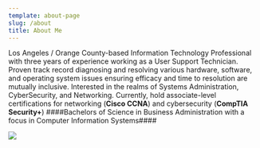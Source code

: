 ```yaml
---
template: about-page
slug: /about
title: About Me
---
```


Los Angeles / Orange County-based Information Technology Professional with three years of experience working as a User Support Technician. Proven track record diagnosing and resolving various hardware, software, and operating system issues ensuring efficacy and time to resolution are mutually inclusive. Interested in the realms of Systems Administration, CyberSecurity, and Networking. Currently, hold associate-level certifications for networking (**Cisco CCNA**) and cybersecurity (**CompTIA Security+**)
####Bachelors of Science in Business Administration with a focus in Computer Information Systems####

![](/images/cables.jpg)

